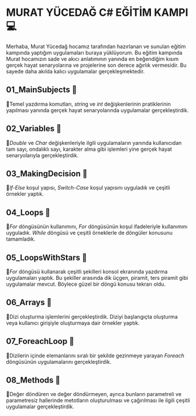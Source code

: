 # MURAT YÜCEDAĞ C# EĞİTİM KAMPI 💻
Merhaba, Murat Yücedağ hocamız tarafından hazırlanan ve sunulan eğitim kampında yaptığım uygulamaları buraya yüklüyorum. Bu eğitim kampında Murat hocamızın sade ve akıcı anlatımının yanında en beğendiğim kısım gerçek hayat senaryolarına ve projelerine son derece ağırlık vermesidir. Bu sayede daha akılda kalıcı uygulamalar gerçekleşmektedir.

## 01_MainSubjects 📁
🔑Temel yazdırma komutları, *strin*g ve *int* değişkenlerinin pratiklerinin yapılması yanında gerçek hayat senaryolarında uygulamalar gerçekleştirdik.

## 02_Variables 📁
🔑*Double* ve *Char* değişkenleriyle ilgili uygulamaların yanında kullanıcıdan tam sayı, ondalıklı sayı, karakter alma gibi işlemleri yine gerçek hayat senaryolarıyla gerçekleştirdik.

## 03_MakingDecision 📁
🔑*If-Else* koşul yapısı, *Switch-Case* koşul yapısını uyguladık ve çeşitli örnekler yaptık.

## 04_Loops 📁
🔑*For* döngüsünün kullanımını, *For* döngüsünün koşul ifadeleriyle kullanımını uyguladık. *While* döngüsü ve çeşitli örneklerle de döngüler konusunu tamamladık.

## 05_LoopsWithStars 📁
🔑*For* döngüsü kullanarak çeşitli şekilleri konsol ekranında yazdırma uygulamaları yaptık. Bu şekiller arasında dik üçgen, piramit, ters piramit gibi uygulamalar mevcut. Böylece güzel bir döngü konusu tekrarı oldu.

## 06_Arrays 📁
🔑Dizi oluşturma işlemlerini gerçekleştirdik. Diziyi başlangıçta oluşturma veya kullanıcı girişiyle oluşturmaya dair örnekler yaptık.

## 07_ForeachLoop 📁
🔑Dizilerin içinde elemanlarını sıralı bir şekilde gezinmeye yarayan *Foreach* döngüsünün uygulamalarını gerçekleştirdik.

## 08_Methods 📁
🔑Değer döndüren ve değer döndürmeyen, ayrıca bunların parametreli ve parametresiz hallerinde metotların oluşturulması ve çağırılması ile ilgili çeşitli uygulamalar gerçekleştirdik.
